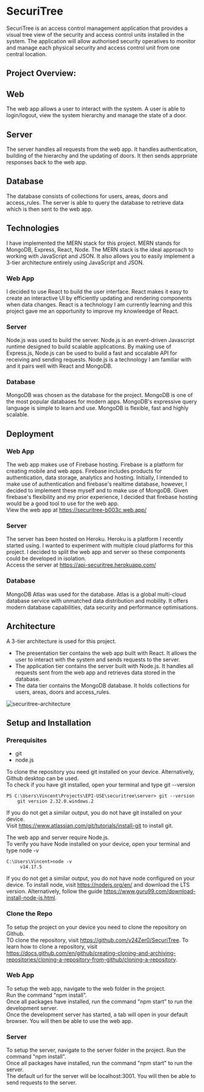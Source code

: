 # SecuriTree

SecuriTree is an access control management application that provides a visual tree view of the security and access control units installed in the system. The application will allow authorised security operatives to monitor and manage each physical security and access control unit from one central location.

## Project Overview:

## Web
The web app allows a user to interact with the system. A user is able to login/logout, view the system hierarchy and manage the state of a door.

## Server
The server handles all requests from the web app. It handles authentication, building of the hierarchy and the updating of doors. It then sends apprpriate responses back to the web app.

## Database
The database consists of collections for users, areas, doors and access_rules. The server is able to query the database to retrieve data which is then sent to the web app. 

## Technologies

I have implemented the MERN stack for this project. MERN stands for MongoDB, Express, React, Node. The MERN stack is the ideal approach to working with JavaScript and JSON. It also allows you to easily implement a 3-tier architecture entirely using JavaScript and JSON.

### Web App
I decided to use React to build the user interface. React makes it easy to create an interactive UI by efficiently updating and rendering components when data changes. React is a technology I am currently learning and this project gave me an opportunity to improve my knowleedge of React. 

### Server
Node.js was used to build the server. Node.js is an event-driven Javascript runtime designed to build scalable applications. By making use of Express.js, Node.js can be used to build a fast and sccalable API for receiving and sending requests. Node.js is a technology I am familiar with and it pairs well with React and MongoDB.

### Database
MongoDB was chosen as the database for the project. MongoDB is one of the most popular databases for modern apps. MongoDB's expressive query language is simple to learn and use. MongoDB is flexible, fast and highly scalable.

## Deployment

### Web App 
The web app makes use of Firebase hosting. Firebase is a platform for creating mobile and web apps. Firebase includes products for authentication, data storage, analytics and hosting. Initially, I intended to make use of authentication and firebase's realtime database, however, I decided to implement these myself and to make use of MongoDB. Given firebase's flexibility and my prior experience, I decided that firebase hosting would be a good tool to use for the web app.   
View the web app at https://securitree-b003c.web.app/

### Server
The server has been hosted on Heroku. Heroku is a platform I recently started using. I wanted to experiment with multiple cloud platforms for this project. I decided to split the web app and server so these components could be developed in isolation.  
Access the server at https://api-securitree.herokuapp.com/

### Database
MongoDB Atlas was used for the database. Atlas is a global multi-cloud database service with unmatched data distribution and mobility. It offers modern database capabilities, data security and performance optimisations.

## Architecture
A 3-tier architecture is used for this project. 
- The presentation tier contains the web app built with React. It allows the user to interact with the system and sends requests to the server.
- The application tier contains the server built with Node.js. It handles all requests sent from the web app and retrieves data stored in the database.
- The data tier contains the MongoDB database. It holds collections for users, areas, doors and access_rules.

![securitree-architecture](https://github.com/v24Zer0/SecuriTree/blob/master/SecuriTree-Architecture.png?raw=true)

## Setup and Installation

### Prerequisites
- git
- node.js

To clone the repository you need git installed on your device. Alternatively, Github desktop can be used.  
To check if you have git installed, open your terminal and type git --version
```
PS C:\Users\Vincent\Projects\EPI-USE\securitree\server> git --version
    git version 2.32.0.windows.2    
```
If you do not get a similar output, you do not have git installed on your device.  
Visit https://www.atlassian.com/git/tutorials/install-git to install git.


The web app and server require Node.js.  
To verify you have Node installed on your device, open your terminal and type node -v
```
C:\Users\Vincent>node -v                                                                                               
     v14.17.5      
```
If you do not get a similar output, you do not have node configured on your device. To install node, visit https://nodejs.org/en/ and download the LTS version. Alternatively, follow the guide https://www.guru99.com/download-install-node-js.html.

### Clone the Repo
To setup the project on your device you need to clone the repository on Github.  
TO clone the repository, visit https://github.com/v24Zer0/SecuriTree. 
To learn how to clone a repository, visit https://docs.github.com/en/github/creating-cloning-and-archiving-repositories/cloning-a-repository-from-github/cloning-a-repository.

### Web App
To setup the web app, navigate to the web folder in the project.  
Run the command "npm install".  
Once all packages have installed, run the command "npm start" to run the development server.  
Once the development server has started, a tab will open in your default browser.
You will then be able to use the web app.

### Server
To setup the server, navigate to the server folder in the project.
Run the command "npm install".  
Once all packages have installed, run the command "npm start" to run the server.  
The default url for the server will be localhost:3001.
You will then be able to send requests to the server.